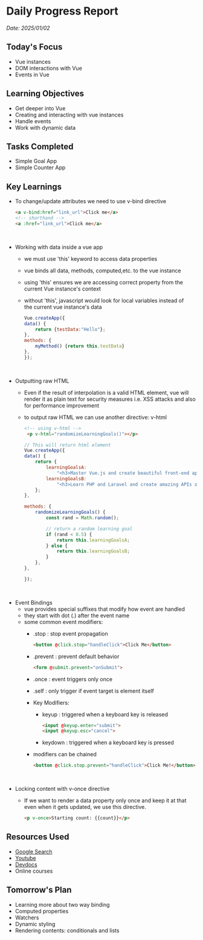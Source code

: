 # Daily Progress Report

 _*Date: 2025/01/02*_

## Today's Focus

- Vue instances
- DOM interactions with Vue
- Events in Vue

## Learning Objectives

- Get deeper into Vue
- Creating and interacting with vue instances
- Handle events
- Work with dynamic data

## Tasks Completed

- Simple Goal App
- Simple Counter App

## Key Learnings

- To change/update attributes we need to use v-bind directive  

    ```html
    <a v-bind:href="link_url">Click me</a>
    <!-- shorthand -->
    <a :href="link_url">Click me</a>
    ```

<br>

- Working with data inside a vue app
  - we must use 'this' keyword to access data properties
  - vue binds all data, methods, computed,etc. to the vue instance  
  - using 'this' ensures we are accessing correct property from the  
    current Vue instance's context
  - without 'this', javascript would look for local variables instead of  
    the current vue instance's data  

    ```javascript
    Vue.createApp({
    data() {
        return {testData:"Hello"};
    },
    methods: {
        myMethod() {return this.testData}
    },
    });
    ```

<br>

- Outputting raw HTML
  - Even if the result of interpolation is a valid HTML element, vue will  
  render it as plain text for security measures i.e. XSS attacks and
  also for performance improvement
  - to output raw HTML we can use another directive: v-html

    ```html
    <!-- using v-html -->
     <p v-html="randomizeLearningGoals()"></p>
    ```

    ```javascript
    // This will return html element
    Vue.createApp({
    data() {
        return {
            learningGoalsA:
                "<h3>Master Vue.js and create beautiful front-end applications</h3>",
            learningGoalsB:
                "<h3>Learn PHP and Laravel and create amazing APIs and back-end applications</h3>",
        };
    },

    methods: {
        randomizeLearningGoals() {
            const rand = Math.random();

            // return a random learning goal
            if (rand < 0.5) {
                return this.learningGoalsA;
            } else {
                return this.learningGoalsB;
            }
        },
    },

    });
    ```

<br>

- Event Bindings
  - vue provides special suffixes that modify how event are handled
  - they start with dot (.) after the event name
  - some common event modifiers:
    - .stop : stop event propagation

        ```html
        <button @click.stop="handleClick">Click Me</button>
        ```

    - .prevent : prevent default behavior

        ```html
        <form @submit.prevent="onSubmit">
        ```

    - .once : event triggers only once
    - .self : only trigger if event target is element itself

    - Key Modifiers:
      - keyup : triggered when a keyboard key is released

        ```html
        <input @keyup.enter="submit">
        <input @keyup.esc="cancel">
        ```

      - keydown : triggered when a keyboard key is pressed

    - modifiers can be chained

      ```html
      <button @click.stop.prevent="handleClick">Click Me!</button>
      ```

<br>

- Locking content with v-once directive
  - If we want to render a data property only once and keep it at that even when it gets updated, we use this directive.

    ```html
    <p v-once>Starting count: {{count}}</p>
    ```

## Resources Used

- [Google Search](https://google.com)
- [Youtube](https://youtube.com)
- [Devdocs](https://devdocs.io)
- Online courses

## Tomorrow's Plan

- Learning more about two way binding
- Computed properties
- Watchers
- Dynamic styling
- Rendering contents: conditionals and lists
